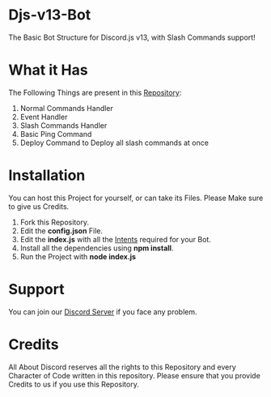 # Djs-v13-Bot
The Basic Bot Structure for Discord.js v13, with Slash Commands support!

# What it Has
The Following Things are present in this [Repository]():
1. Normal Commands Handler
2. Event Handler
3. Slash Commands Handler
4. Basic Ping Command
5. Deploy Command to Deploy all slash commands at once

# Installation
You can host this Project for yourself, or can take its Files. Please Make sure to give us Credits.
1. Fork this Repository.
2. Edit the **config.json** File.
3. Edit the **index.js** with all the [Intents](https://discord.com/developers/docs/topics/gateway) required for your Bot.
4. Install all the dependencies using **npm install**.
5. Run the Project with **node index.js**

# Support
You can join our [Discord Server](https://discord.gg/T63mpdBrzx) if you face any problem.

# Credits
All About Discord reserves all the rights to this Repository and every Character of Code written in this repository. Please ensure that you provide Credits to us if you use this Repository.
